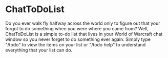 # ChatToDoList

Do you ever walk fly halfway across the world only to figure out that your forgot to do something when you were where you came from? Well, ChatToDoList is a simple to-do list that lives in your World of Warcraft chat window so you never forget to do something ever again. Simply type "/todo" to view the items on your list or "/todo help" to understand everything that your list can do. 
